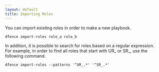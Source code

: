 ```yaml
---
layout: default
title: Importing Roles
---
```


You can import existing roles in order to make a new playbook.

```shell
dfence import-roles role_a role_b
```

In addition, it is possible to search for roles based on a regular expression. For
example, in order to find all roles that start with UR_ or SR_, use the following
command.

```shell
dfence import-roles --patterns '^UR_.*' '^SR_.*'
```

